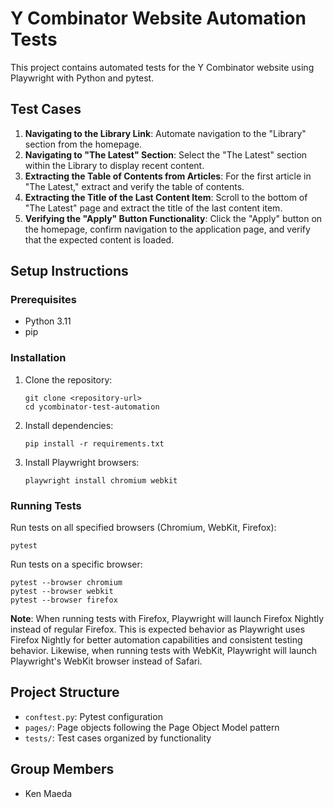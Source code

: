 # Y Combinator Website Automation Tests

This project contains automated tests for the Y Combinator website using Playwright with Python and pytest.

## Test Cases

1. **Navigating to the Library Link**: Automate navigation to the "Library" section from the homepage.
2. **Navigating to "The Latest" Section**: Select the "The Latest" section within the Library to display recent content.
3. **Extracting the Table of Contents from Articles**: For the first article in "The Latest," extract and verify the table of contents.
4. **Extracting the Title of the Last Content Item**: Scroll to the bottom of "The Latest" page and extract the title of the last content item.
5. **Verifying the "Apply" Button Functionality**: Click the "Apply" button on the homepage, confirm navigation to the application page, and verify that the expected content is loaded.

## Setup Instructions

### Prerequisites

- Python 3.11
- pip

### Installation

1. Clone the repository:
   ```
   git clone <repository-url>
   cd ycombinator-test-automation
   ```

2. Install dependencies:
   ```
   pip install -r requirements.txt
   ```

3. Install Playwright browsers:
   ```
   playwright install chromium webkit
   ```

### Running Tests

Run tests on all specified browsers (Chromium, WebKit, Firefox):
```
pytest
```

Run tests on a specific browser:
```
pytest --browser chromium
pytest --browser webkit
pytest --browser firefox
```

**Note**: When running tests with Firefox, Playwright will launch Firefox Nightly instead of regular Firefox. This is expected behavior as Playwright uses Firefox Nightly for better automation capabilities and consistent testing behavior. Likewise, when running tests with WebKit, Playwright will launch Playwright's WebKit browser instead of Safari.

## Project Structure

- `conftest.py`: Pytest configuration
- `pages/`: Page objects following the Page Object Model pattern
- `tests/`: Test cases organized by functionality

## Group Members

- Ken Maeda
